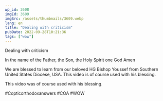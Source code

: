 ```yaml
---
wp_id: 3608
imgId: 3609
imgSrc: /assets/thumbnails/3609.webp
lang: en
title: "Dealing with criticism"
pubDate: 2022-09-28T10:21:36
tags: ["wow"]
---
```


<!-- page: 6 -->

<p>Dealing with criticism</p>
<p>In the name of the Father, the Son, the Holy Spirit one God Amen </p>
<p>We are blessed to learn from our beloved HG Bishop Youssef from Southern United States Diocese, USA. This video is of course used with his blessing.</p>
<p>This video was of course used with his blessing. </p>
<p>#Copticorthodoxanswers #COA #WOW</p>
